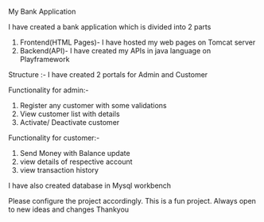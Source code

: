 My Bank Application

I have created a bank application which is divided into 2 parts 
1. Frontend(HTML Pages)- I have hosted my web pages on Tomcat server
2. Backend(API)- I have created my APIs in java language on Playframework 

Structure :-
I have created 2 portals for Admin and Customer

Functionality for admin:-
1. Register any customer with some validations
2. View customer list with details
3. Activate/ Deactivate customer

Functionality for customer:-
1. Send Money with Balance update
2. view details of respective account
3. view transaction history 

I have also created database in Mysql workbench 

Please configure the project accordingly.
This is a fun project. Always open to new ideas and changes
Thankyou
